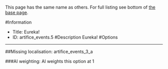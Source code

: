This page has the same name as others. For full listing see bottom of [the base page](eureka2.md).

#Information
 - Title: Eureka!
 - ID: artifice_events.5
#Description
Eureka!
#Options

___
##Missing localisation: artifice_events_3_a

###AI weighting:
AI weights this option at 1

